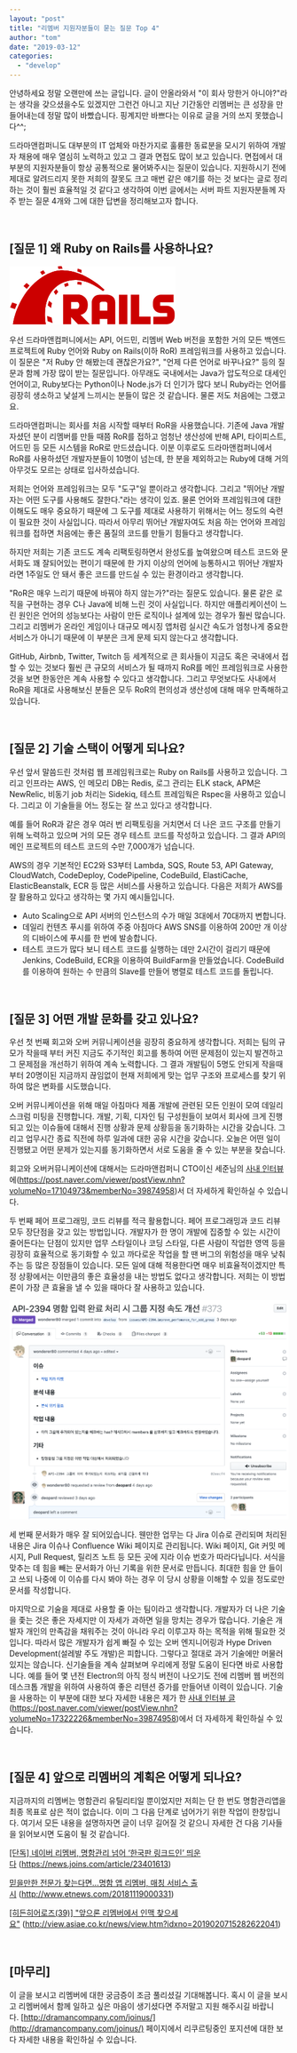 ```yaml
---
layout: "post"
title: "리멤버 지원자분들이 묻는 질문 Top 4"
author: "tom"
date: "2019-03-12"
categories: 
  - "develop"
---
```


안녕하세요 정말 오랜만에 쓰는 글입니다. 글이 안올라와서 "이 회사 망한거 아니야?"라는 생각을 갖으셨을수도 있겠지만 그런건 아니고 지난 기간동안 리멤버는 큰 성장을 만들어내는데 정말 많이 바빴습니다. 핑계지만 바쁘다는 이유로 글을 거의 쓰지 못했습니다^^;

드라마앤컴퍼니도 대부분의 IT 업체와 마찬가지로 훌륭한 동료분을 모시기 위하여 개발자 채용에 매우 열심히 노력하고 있고 그 결과 면접도 많이 보고 있습니다. 면접에서 대부분의 지원자분들이 항상 공통적으로 물어봐주시는 질문이 있습니다. 지원하시기 전에 제대로 알려드리지 못한 저희의 잘못도 크고 매번 같은 얘기를 하는 것 보다는 글로 정리하는 것이 훨씬 효율적일 것 같다고 생각하여 이번 글에서는 서버 파트 지원자분들께 자주 받는 질문 4개와 그에 대한 답변을 정리해보고자 합니다.

 

## \[질문 1\] 왜 Ruby on Rails를 사용하나요?

[![](/images/67x5MBgYmU.png)](https://blog.dramancompany.com/wp-content/uploads/2019/03/rails.png)

우선 드라마앤컴퍼니에서는 API, 어드민, 리멤버 Web 버전을 포함한 거의 모든 백엔드 프로젝트에 Ruby 언어와 Ruby on Rails(이하 RoR) 프레임워크를 사용하고 있습니다. 이 질문은 "저 Ruby 안 해봤는데 괜찮은가요?", "언제 다른 언어로 바꾸나요?" 등의 질문과 함께 가장 많이 받는 질문입니다. 아무래도 국내에서는 Java가 압도적으로 대세인 언어이고, Ruby보다는 Python이나 Node.js가 더 인기가 많다 보니 Ruby라는 언어를 굉장히 생소하고 낯설게 느끼시는 분들이 많은 것 같습니다. 물론 저도 처음에는 그랬고요.

드라마앤컴퍼니는 회사를 처음 시작할 때부터 RoR을 사용했습니다. 기존에 Java 개발자셨던 분이 리멤버를 만들 때쯤 RoR를 접하고 엄청난 생산성에 반해 API, 타이피스트, 어드민 등 모든 시스템을 RoR로 만드셨습니다. 이분 이후로도 드라마앤컴퍼니에서 RoR를 사용하셨던 개발자분들이 10명이 넘는데, 한 분을 제외하고는 Ruby에 대해 거의 아무것도 모르는 상태로 입사하셨습니다.

저희는 언어와 프레임워크는 모두 "도구"일 뿐이라고 생각합니다. 그리고 "뛰어난 개발자는 어떤 도구를 사용해도 잘한다."라는 생각이 있죠. 물론 언어와 프레임워크에 대한 이해도도 매우 중요하기 때문에 그 도구를 제대로 사용하기 위해서는 어느 정도의 숙련이 필요한 것이 사실입니다. 따라서 아무리 뛰어난 개발자여도 처음 하는 언어와 프레임워크를 접하면 처음에는 좋은 품질의 코드를 만들기 힘들다고 생각합니다.

하지만 저희는 기존 코드도 계속 리팩토링하면서 완성도를 높여왔으며 테스트 코드와 문서화도 꽤 잘되어있는 편이기 때문에 한 가지 이상의 언어에 능통하시고 뛰어난 개발자라면 1주일도 안 돼서 좋은 코드를 만드실 수 있는 환경이라고 생각합니다.

"RoR은 매우 느리기 때문에 바꿔야 하지 않는가?"라는 질문도 있습니다. 물론 같은 로직을 구현하는 경우 C나 Java에 비해 느린 것이 사실입니다. 하지만 애플리케이션이 느린 원인은 언어의 성능보다는 사람이 만든 로직이나 설계에 있는 경우가 훨씬 많습니다. 그리고 리멤버가 온라인 게임이나 대규모 메시징 앱처럼 실시간 속도가 엄청나게 중요한 서비스가 아니기 때문에 이 부분은 크게 문제 되지 않는다고 생각합니다.

GitHub, Airbnb, Twitter, Twitch 등 세계적으로 큰 회사들이 지금도 혹은 국내에서 접할 수 있는 것보다 훨씬 큰 규모의 서비스가 될 때까지 RoR를 메인 프레임워크로 사용한 것을 보면 한동안은 계속 사용할 수 있다고 생각합니다. 그리고 무엇보다도 사내에서 RoR을 제대로 사용해보신 분들은 모두 RoR의 편의성과 생산성에 대해 매우 만족해하고 있습니다.

 

## \[질문 2\] 기술 스택이 어떻게 되나요?

우선 앞서 말씀드린 것처럼 웹 프레임워크로는 Ruby on Rails를 사용하고 있습니다. 그리고 인프라는 AWS, 인 메모리 DB는 Redis, 로그 관리는 ELK stack, APM은 NewRelic, 비동기 job 처리는 Sidekiq, 테스트 프레임웍은 Rspec을 사용하고 있습니다. 그리고 이 기술들을 어느 정도는 잘 쓰고 있다고 생각합니다.

예를 들어 RoR과 같은 경우 여러 번 리팩토링을 거치면서 더 나은 코드 구조를 만들기 위해 노력하고 있으며 거의 모든 경우 테스트 코드를 작성하고 있습니다. 그 결과 API의 메인 프로젝트의 테스트 코드의 수만 7,000개가 넘습니다.

AWS의 경우 기본적인 EC2와 S3부터 Lambda, SQS, Route 53, API Gateway, CloudWatch, CodeDeploy, CodePipeline, CodeBuild, ElastiCache, ElasticBeanstalk, ECR 등 많은 서비스를 사용하고 있습니다. 다음은 저희가 AWS를 잘 활용하고 있다고 생각하는 몇 가지 예시들입니다.

- Auto Scaling으로 API 서버의 인스턴스의 수가 매일 3대에서 70대까지 변합니다.
- 데일리 컨텐츠 푸시를 위하여 주중 아침마다 AWS SNS를 이용하여 200만 개 이상의 디바이스에 푸시를 한 번에 발송합니다.
- 테스트 코드가 많다 보니 테스트 코드를 실행하는 데만 2시간이 걸리기 때문에 Jenkins, CodeBuild, ECR을 이용하여 BuildFarm을 만들었습니다. CodeBuild를 이용하여 원하는 수 만큼의 Slave를 만들어 병렬로 테스트 코드를 돌립니다.

 

## \[질문 3\] 어떤 개발 문화를 갖고 있나요?

우선 첫 번째 회고와 오버 커뮤니케이션을 굉장히 중요하게 생각합니다. 저희는 팀의 규모가 작을때 부터 커진 지금도 주기적인 회고를 통하여 어떤 문제점이 있는지 발견하고 그 문제점을 개선하기 위하여 계속 노력합니다. 그 결과 개발팀이 5명도 안되게 작을때부터 20명이된 지금까지 끊임없이 현재 저희에게 맞는 업무 구조와 프로세스를 찾기 위하여 많은 변화를 시도했습니다.

오버 커뮤니케이션을 위해 매일 아침마다 제품 개발에 관련된 모든 인원이 모여 데일리 스크럼 미팅을 진행합니다. 개발, 기획, 디자인 팀 구성원들이 보여서 회사에 크게 진행되고 있는 이슈들에 대해서 진행 상황과 문제 상황등을 동기화하는 시간을 갖습니다. 그리고 업무시간 종료 직전에 하루 일과에 대한 공유 시간을 갖습니다. 오늘은 어떤 일이 진행됐고 어떤 문제가 있는지를 동기화하면서 서로 도움을 줄 수 있는 부분을 찾습니다.

회고와 오버커뮤니케이션에 대해서는 드라마앤컴퍼니 CTO이신 세준님의 [사내 인터뷰](https://post.naver.com/viewer/postView.nhn?volumeNo=17104973&memberNo=39874958)에(https://post.naver.com/viewer/postView.nhn?volumeNo=17104973&memberNo=39874958)서 더 자세하게 확인하실 수 있습니다.

두 번째 페어 프로그래밍, 코드 리뷰를 적극 활용합니다. 페어 프로그래밍과 코드 리뷰 모두 장단점을 갖고 있는 방법입니다. 개발자가 한 명이 개발에 집중할 수 있는 시간이 줄어든다는 단점이 있지만 업무 스타일이나 코딩 스타일, 다른 사람이 작업한 영역 등을 굉장히 효율적으로 동기화할 수 있고 까다로운 작업을 할 땐 버그의 위험성을 매우 낮춰주는 등 많은 장점들이 있습니다. 모든 일에 대해 적용한다면 매우 비효율적이겠지만 특정 상황에서는 이만큼의 좋은 효율성을 내는 방법도 없다고 생각합니다. 저희는 이 방법론이 가장 큰 효율을 낼 수 있을 때마다 잘 사용하고 있습니다.

[![](/images/ydspUxP5ur.png)](https://blog.dramancompany.com/wp-content/uploads/2019/03/pr.png)

세 번째 문서화가 매우 잘 되어있습니다. 웬만한 업무는 다 Jira 이슈로 관리되며 처리된 내용은 Jira 이슈나 Confluence Wiki 페이지로 관리됩니다. Wiki 페이지, Git 커밋 메시지, Pull Request, 릴리즈 노트 등 모든 곳에 지라 이슈 번호가 따라다닙니다. 서식을 맞추는 데 힘을 빼는 문서화가 아닌 기록을 위한 문서로 만듭니다. 최대한 힘을 안 들이고 쓰되 나중에 이 이슈를 다시 봐야 하는 경우 이 당시 상황을 이해할 수 있을 정도로만 문서를 작성합니다.

마지막으로 기술을 제대로 사용할 줄 아는 팀이라고 생각합니다. 개발자가 더 나은 기술을 좇는 것은 좋은 자세지만 이 자세가 과하면 일을 망치는 경우가 많습니다. 기술은 개발자 개인의 만족감을 채워주는 것이 아니라 우리 이루고자 하는 목적을 위해 필요한 것입니다. 따라서 많은 개발자가 쉽게 빠질 수 있는 오버 엔지니어링과 Hype Driven Development(설레발 주도 개발)은 피합니다. 그렇다고 절대로 과거 기술에만 머물러있지는 않습니다. 신기술들을 계속 살펴보며 우리에게 정말 도움이 된다면 바로 사용합니다. 예를 들어 몇 년전 Electron의 아직 정식 버전이 나오기도 전에 리멤버 웹 버전의 데스크톱 개발을 위하여 사용하여 좋은 리텐션 증가를 만들어낸 이력이 있습니다. 기술을 사용하는 이 부분에 대한 보다 자세한 내용은 제가 한 [사내 인터뷰 글](https://post.naver.com/viewer/postView.nhn?volumeNo=17322226&memberNo=39874958)(https://post.naver.com/viewer/postView.nhn?volumeNo=17322226&memberNo=39874958)에서 더 자세하게 확인하실 수 있습니다.

 

## \[질문 4\] 앞으로 리멤버의 계획은 어떻게 되나요?

지금까지의 리멤버는 명함관리 유틸리티일 뿐이었지만 저희는 단 한 번도 명함관리앱을 최종 목표로 삼은 적이 없습니다. 이미 그 다음 단계로 넘어가기 위한 작업이 한창입니다. 여기서 모든 내용을 설명하자면 글이 너무 길어질 것 같으니 자세한 건 다음 기사들을 읽어보시면 도움이 될 것 같습니다.

[\[단독\] 네이버 리멤버, 명함관리 넘어 ‘한국판 링크드인’ 띄운다](https://news.joins.com/article/23401613) (https://news.joins.com/article/23401613)

[믿을만한 전문가 찾는다면…명함 앱 리멤버, 매칭 서비스 출시](http://www.etnews.com/20181119000331) (http://www.etnews.com/20181119000331)

[\[히든히어로즈(39)\] "앞으론 리멤버에서 인맥 찾으세요"](http://view.asiae.co.kr/news/view.htm?idxno=2019020715282622041) (http://view.asiae.co.kr/news/view.htm?idxno=2019020715282622041)

 

## \[마무리\]

이 글을 보시고 리멤버에 대한 궁금증이 조금 풀리셨길 기대해봅니다. 혹시 이 글을 보시고 리멤버에서 함께 일하고 싶은 마음이 생기셨다면 주저말고 지원 해주시길 바랍니다. [http://dramancompany.com/joinus/](http://dramancompany.com/joinus/) 페이지에서 리쿠르팅중인 포지션에 대한 보다 자세한 내용을 확인하실 수 있습니다.
